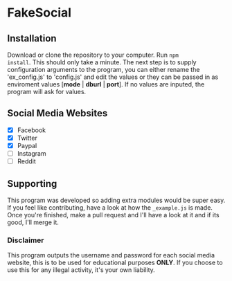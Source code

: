 # FakeSocial

## Installation
Download or clone the repository to your computer.  Run <code>npm install</code>.  This should only take a minute.
The next step is to supply configuration arguments to the program, you can either rename the 'ex_config.js' to 'config.js' and edit
the values or they can be passed in as enviroment values [<b>mode</b> | <b>dburl</b> | <b>port</b>].  If no values are inputed, the program will ask for values.

## Social Media Websites
- [x] Facebook
- [x] Twitter
- [x] Paypal
- [ ] Instagram
- [ ] Reddit

## Supporting
This program was developed so adding extra modules would be super easy.  If you feel like contributing, have a look at how the <code>_example.js</code> is made.  Once you're finished, make a pull request and I'll have a look at it and if its good, I'll merge it.

### Disclaimer
This program outputs the username and password for each social media website, this is to be used for educational purposes <b>ONLY</b>.
If you choose to use this for any illegal activity, it's your own liability.
